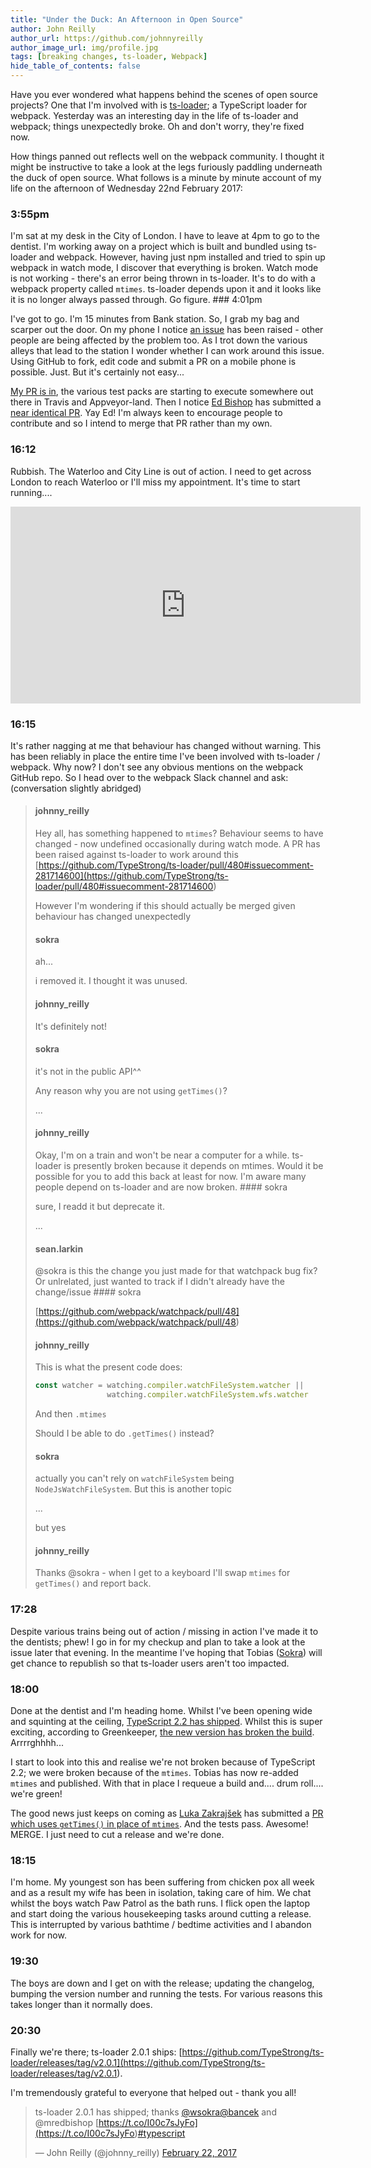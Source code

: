 ```yaml
---
title: "Under the Duck: An Afternoon in Open Source"
author: John Reilly
author_url: https://github.com/johnnyreilly
author_image_url: img/profile.jpg
tags: [breaking changes, ts-loader, Webpack]
hide_table_of_contents: false
---
```

Have you ever wondered what happens behind the scenes of open source projects? One that I'm involved with is [ts-loader](<https://github.com/typestrong/ts-loader>); a TypeScript loader for webpack. Yesterday was an interesting day in the life of ts-loader and webpack; things unexpectedly broke. Oh and don't worry, they're fixed now.

 How things panned out reflects well on the webpack community. I thought it might be instructive to take a look at the legs furiously paddling underneath the duck of open source. What follows is a minute by minute account of my life on the afternoon of Wednesday 22nd February 2017:

### 3:55pm

 I'm sat at my desk in the City of London. I have to leave at 4pm to go to the dentist. I'm working away on a project which is built and bundled using ts-loader and webpack. However, having just npm installed and tried to spin up webpack in watch mode, I discover that everything is broken. Watch mode is not working - there's an error being thrown in ts-loader. It's to do with a webpack property called `mtimes`. ts-loader depends upon it and it looks like it is no longer always passed through. Go figure. ### 4:01pm

I've got to go. I'm 15 minutes from Bank station. So, I grab my bag and scarper out the door. On my phone I notice [an issue](<https://github.com/TypeStrong/ts-loader/issues/479>) has been raised - other people are being affected by the problem too. As I trot down the various alleys that lead to the station I wonder whether I can work around this issue. Using GitHub to fork, edit code and submit a PR on a mobile phone is possible. Just. But it's certainly not easy...

[My PR is in](<https://github.com/TypeStrong/ts-loader/pull/481>), the various test packs are starting to execute somewhere out there in Travis and Appveyor-land. Then I notice [Ed Bishop](<https://github.com/mredbishop>) has submitted a [near identical PR](<https://github.com/TypeStrong/ts-loader/pull/480>). Yay Ed! I'm always keen to encourage people to contribute and so I intend to merge that PR rather than my own.

### 16:12

Rubbish. The Waterloo and City Line is out of action. I need to get across London to reach Waterloo or I'll miss my appointment. It's time to start running....

<iframe width="560" height="315" src="https://www.youtube.com/embed/4IBGernmtKA" frameBorder="0" allowFullScreen=""></iframe>

### 16:15

It's rather nagging at me that behaviour has changed without warning. This has been reliably in place the entire time I've been involved with ts-loader / webpack. Why now? I don't see any obvious mentions on the webpack GitHub repo. So I head over to the webpack Slack channel and ask: (conversation slightly abridged)

> #### johnny\_reilly
> 
> Hey all, has something happened to `mtimes`? Behaviour seems to have changed - now undefined occasionally during watch mode. A PR has been raised against ts-loader to work around this [https://github.com/TypeStrong/ts-loader/pull/480#issuecomment-281714600](<https://github.com/TypeStrong/ts-loader/pull/480#issuecomment-281714600>)
> 
> However I'm wondering if this should actually be merged given behaviour has changed unexpectedly
> 
> #### sokra
> 
> ah...
> 
> i removed it. I thought it was unused.
> 
> #### johnny\_reilly
> 
> It's definitely not!
> 
> #### sokra
> 
> it's not in the public API^^
> 
> Any reason why you are not using `getTimes()`?
> 
> ...
> 
> #### johnny\_reilly
> 
>  Okay, I'm on a train and won't be near a computer for a while. ts-loader is presently broken because it depends on mtimes. Would it be possible for you to add this back at least for now. I'm aware many people depend on ts-loader and are now broken. #### sokra
> 
> sure, I readd it but deprecate it.
> 
> ...
> 
> #### sean.larkin
> 
>  @sokra is this the change you just made for that watchpack bug fix? Or unlrelated, just wanted to track if I didn't already have the change/issue #### sokra
> 
> [https://github.com/webpack/watchpack/pull/48](<https://github.com/webpack/watchpack/pull/48>)
> 
> #### johnny\_reilly
> 
> This is what the present code does:
> 
> ```js
> const watcher = watching.compiler.watchFileSystem.watcher || 
>                 watching.compiler.watchFileSystem.wfs.watcher
> ```
> 
> And then `.mtimes`
> 
> Should I be able to do `.getTimes()` instead?
> 
> #### sokra
> 
> actually you can't rely on `watchFileSystem` being `NodeJsWatchFileSystem`. But this is another topic
> 
> ...
> 
> but yes
> 
> #### johnny\_reilly
> 
> Thanks @sokra - when I get to a keyboard I'll swap `mtimes` for `getTimes()` and report back.

### 17:28

Despite various trains being out of action / missing in action I've made it to the dentists; phew! I go in for my checkup and plan to take a look at the issue later that evening. In the meantime I've hoping that Tobias ([Sokra](<https://twitter.com/wsokra>)) will get chance to republish so that ts-loader users aren't too impacted.

### 18:00

Done at the dentist and I'm heading home. Whilst I've been opening wide and squinting at the ceiling, [TypeScript 2.2 has shipped](<https://blogs.msdn.microsoft.com/typescript/2017/02/22/announcing-typescript-2-2/>). Whilst this is super exciting, according to Greenkeeper, [the new version has broken the build](<https://github.com/TypeStrong/ts-loader/pull/483>). Arrrrghhhh...

I start to look into this and realise we're not broken because of TypeScript 2.2; we were broken because of the `mtimes`. Tobias has now re-added `mtimes` and published. With that in place I requeue a build and.... drum roll.... we're green!

The good news just keeps on coming as [Luka Zakrajšek](<https://twitter.com/bancek>) has submitted a [PR which uses `getTimes()` in place of `mtimes`](<https://github.com/TypeStrong/ts-loader/pull/482>). And the tests pass. Awesome! MERGE. I just need to cut a release and we're done.

### 18:15

I'm home. My youngest son has been suffering from chicken pox all week and as a result my wife has been in isolation, taking care of him. We chat whilst the boys watch Paw Patrol as the bath runs. I flick open the laptop and start doing the various housekeeping tasks around cutting a release. This is interrupted by various bathtime / bedtime activities and I abandon work for now.

### 19:30

The boys are down and I get on with the release; updating the changelog, bumping the version number and running the tests. For various reasons this takes longer than it normally does.

### 20:30

Finally we're there; ts-loader 2.0.1 ships: [https://github.com/TypeStrong/ts-loader/releases/tag/v2.0.1](<https://github.com/TypeStrong/ts-loader/releases/tag/v2.0.1>).

I'm tremendously grateful to everyone that helped out - thank you all!

> ts-loader 2.0.1 has shipped; thanks [@wsokra](<https://twitter.com/wSokra>)[@bancek](<https://twitter.com/bancek>) and @mredbishop [https://t.co/I00c7sJyFo](<https://t.co/I00c7sJyFo>)[\#typescript](<https://twitter.com/hashtag/typescript?src=hash>)
> 
> — John Reilly (@johnny\_reilly) [February 22, 2017](<https://twitter.com/johnny_reilly/status/834515296077627392>)

<script async="" src="//platform.twitter.com/widgets.js" charSet="utf-8"></script>



